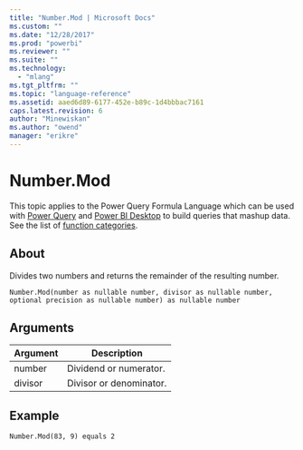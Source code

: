 ```yaml
---
title: "Number.Mod | Microsoft Docs"
ms.custom: ""
ms.date: "12/28/2017"
ms.prod: "powerbi"
ms.reviewer: ""
ms.suite: ""
ms.technology: 
  - "mlang"
ms.tgt_pltfrm: ""
ms.topic: "language-reference"
ms.assetid: aaed6d89-6177-452e-b89c-1d4bbbac7161
caps.latest.revision: 6
author: "Minewiskan"
ms.author: "owend"
manager: "erikre"
---
```

# Number.Mod
This topic applies to the Power Query Formula Language which can be used with [Power Query](https://support.office.com/article/Introduction-to-Microsoft-Power-Query-for-Excel-6E92E2F4-2079-4E1F-BAD5-89F6269CD605) and [Power BI Desktop](http://go.microsoft.com/fwlink/p/?LinkId=618607) to build queries that mashup data. See the list of [function categories](https://msdn.microsoft.com/en-us/library/mt211003.aspx).  
  
## About  
Divides two numbers and returns the remainder of the resulting number.  
  
```  
Number.Mod(number as nullable number, divisor as nullable number, optional precision as nullable number) as nullable number 
```  
  
## Arguments  
  
|Argument|Description|  
|------------|---------------|  
|number|Dividend or numerator.|  
|divisor|Divisor or denominator.|  
  
## Example  
  
```  
Number.Mod(83, 9) equals 2  
```  
